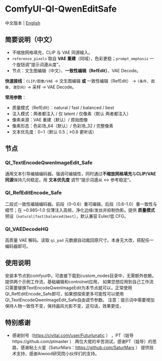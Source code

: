 # ComfyUI-QI-QwenEditSafe

中文版本 | [English](README.md)

## 简要说明（中文）
- 不缩放网格填充，CLIP 与 VAE 同源输入。
- `reference_pixels` 取自 **VAE 重建**（同域），色彩更稳；`prompt_emphasis` 一个旋钮调"提示词遵从度"。
- 节点：文生图编辑（中文）、**一致性编辑（RefEdit）**、VAE Decode。

**快速接线**：`CLIP/图像/VAE` → 文生图编辑 **或** 一致性编辑（RefEdit） → `(条件, 图像, 潜空间)` → 采样 → VAE Decode。

**常用参数**：
- 质量模式（RefEdit）：natural / fast / balanced / best
- 注入模式：两者都注入 / 仅 latent / 仅像素（默认 两者都注入）
- 像素来源：VAE 重建（默认）/ 原始图像
- 像素形态：色彩场_64（默认）/ 色彩场_32 / 完整像素
- 文本优先度：0~1（默认 0.5；≥0.8 更听话）

## 节点

### QI_TextEncodeQwenImageEdit_Safe
通用文本引导编辑编码器。强调可编辑性，同时通过**不缩放网格填充**与**CLIP/VAE 同源**保持几何稳定。用 **文本优先度** 调节“提示词遵从 ↔ 参考稳定”。

### QI_RefEditEncode_Safe
二段式一致性编辑编码器。前段（0–0.6）重可编辑，后段（0.6–1.0）重一致性与细节；在 ~0.985–1.0 仅薄注入高频，净化边缘/发丝并抑制伪影。提供 **质量模式** 预设（`natural|fast|balanced|best`），默认兼容 Euler/低 CFG。

### QI_VAEDecodeHQ
高质量 VAE 解码。读取 `qi_pad` 元数据自动裁回原尺寸。本身无大改，搭配任一编码器即可。

## 使用说明
安装本节点到comfyui中，可直接下载到custom_nodes目录中，无需额外依赖。
提供两个示例工作流，基础编辑和controlnet应用，
如果您想应用到自己工作流只需要替换TextEncodeQwenImageEdit为本节点就可以，正常使用QI_RefEditEncode_Safe即可，如果想探索更多可能性可以使用QI_TextEncodeQwenImageEdit_Safe自由调节参数。
注意：提示词中需要增加保持人物一致性不变，保持画风光影不变，这句话，效果更佳，

## 特别感谢
- 感谢封号（https://civitai.com/user/Futurlunatic ） ，PT（娃导https://github.com/ptmaster ） 两位大佬的辛苦测试，感谢PT（娃导）的思路，感谢粘土火星（SaturMars：https://github.com/SaturMars ）  提供技术支持，感谢Aiwood研究院小伙伴们的支持。

